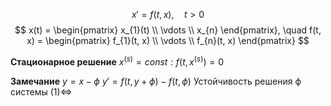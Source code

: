 $$
x' = f(t, x), \quad t > 0 
$$
$$
x(t) = \begin{pmatrix}
x_{1}(t) \\
\vdots \\
x_{n}
\end{pmatrix}, \quad f(t, x) = \begin{pmatrix}
f_{1}(t, x) \\
\vdots \\
f_{n}(t, x)
\end{pmatrix} 
$$

**Стационарное решение**
	$x^{(s)}=const: f(t, x^{(s)})=0$

**Замечание**
	$y = x - \phi$
	$y' = f(t, y + \phi) - f(t, \phi)$
Устойчивость решения $\mathsf{\phi}$ системы $\mathsf{\left( 1 \right) \iff }$
